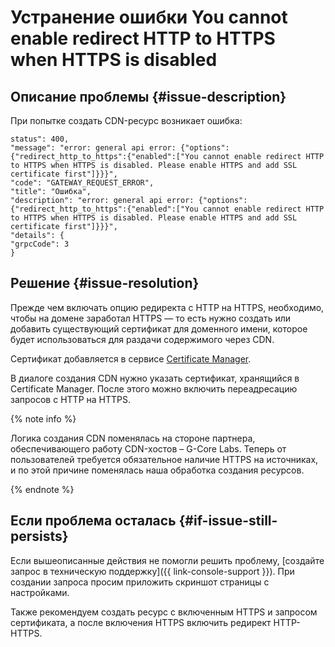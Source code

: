 # Устранение ошибки You cannot enable redirect HTTP to HTTPS when HTTPS is disabled


## Описание проблемы {#issue-description}

При попытке создать CDN-ресурс возникает ошибка:
```
status": 400,
"message": "error: general api error: {"options":{"redirect_http_to_https":{"enabled":["You cannot enable redirect HTTP to HTTPS when HTTPS is disabled. Please enable HTTPS and add SSL certificate first"]}}}",
"code": "GATEWAY_REQUEST_ERROR",
"title": "Ошибка",
"description": "error: general api error: {"options":{"redirect_http_to_https":{"enabled":["You cannot enable redirect HTTP to HTTPS when HTTPS is disabled. Please enable HTTPS and add SSL certificate first"]}}}",
"details": {
"grpcCode": 3
}

```
## Решение {#issue-resolution}

Прежде чем включать опцию редиректа с HTTP на HTTPS, необходимо, чтобы на домене заработал HTTPS — то есть нужно создать или добавить существующий сертификат для доменного имени, которое будет использоваться для раздачи содержимого через CDN.

Сертификат добавляется в сервисе [Certificate Manager](../../../certificate-manager/quickstart/).

В диалоге создания CDN нужно указать сертификат, хранящийся в Certificate Manager. После этого можно включить переадресацию запросов с HTTP на HTTPS.

{% note info %}

Логика создания CDN поменялась на стороне партнера, обеспечивающего работу CDN-хостов – G-Core Labs. Теперь от пользователей требуется обязательное наличие HTTPS на источниках, и по этой причине поменялась наша обработка создания ресурсов.

{% endnote %}

## Если проблема осталась {#if-issue-still-persists}

Если вышеописанные действия не помогли решить проблему, [создайте запрос в техническую поддержку]({{ link-console-support }}).
При создании запроса просим приложить скриншот страницы с настройками.

Также рекомендуем  создать ресурс с включенным HTTPS и запросом сертификата, а после включения HTTPS включить редирект HTTP-HTTPS.

